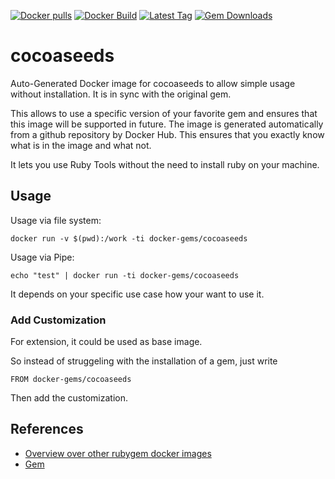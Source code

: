 [![Docker pulls](https://img.shields.io/docker/pulls/rubygem/cocoaseeds.svg)](https://hub.docker.com/r/rubygem/cocoaseeds/)
[![Docker Build](https://img.shields.io/docker/automated/rubygem/cocoaseeds.svg)](https://hub.docker.com/r/rubygem/cocoaseeds/)
[![Latest Tag](https://img.shields.io/github/tag/docker-rubygem/cocoaseeds.svg)](https://hub.docker.com/r/rubygem/cocoaseeds/)
[![Gem Downloads](https://img.shields.io/gem/dt/cocoaseeds.svg)](https://rubygems.org/gems/cocoaseeds/)
# cocoaseeds

Auto-Generated Docker image for cocoaseeds to allow simple usage without installation.
It is in sync with the original gem.

This allows to use a specific version of your favorite gem and ensures that this image will be supported in future.
The image is generated automatically from a github repository by Docker Hub.
This ensures that you exactly know what is in the image and what not.

It lets you use Ruby Tools without the need to install ruby on your machine.

## Usage

Usage via file system:

`docker run -v $(pwd):/work -ti docker-gems/cocoaseeds`

Usage via Pipe:

`echo "test" | docker run -ti docker-gems/cocoaseeds`

It depends on your specific use case how your want to use it.

### Add Customization

For extension, it could be used as base image.

So instead of struggeling with the installation of a gem, just write

`FROM docker-gems/cocoaseeds`

Then add the customization.

## References

 - [Overview over other rubygem docker images](https://github.com/thinkbot/docker-rubygem)
 - [Gem](https://rubygems.org/gems/cocoaseeds/)
